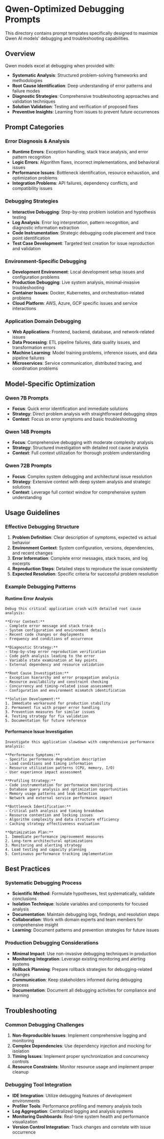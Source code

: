 # Qwen-Optimized Debugging Prompts

This directory contains prompt templates specifically designed to maximize Qwen AI models' debugging and troubleshooting capabilities.

## Overview

Qwen models excel at debugging when provided with:

- **Systematic Analysis**: Structured problem-solving frameworks and methodologies
- **Root Cause Identification**: Deep understanding of error patterns and failure modes
- **Diagnostic Strategies**: Comprehensive troubleshooting approaches and validation techniques
- **Solution Validation**: Testing and verification of proposed fixes
- **Preventive Insights**: Learning from issues to prevent future occurrences

## Prompt Categories

### Error Diagnosis & Analysis

- **Runtime Errors**: Exception handling, stack trace analysis, and error pattern recognition
- **Logic Errors**: Algorithm flaws, incorrect implementations, and behavioral issues
- **Performance Issues**: Bottleneck identification, resource exhaustion, and optimization problems
- **Integration Problems**: API failures, dependency conflicts, and compatibility issues

### Debugging Strategies

- **Interactive Debugging**: Step-by-step problem isolation and hypothesis testing
- **Log Analysis**: Error log interpretation, pattern recognition, and diagnostic information extraction
- **Code Instrumentation**: Strategic debugging code placement and trace point identification
- **Test Case Development**: Targeted test creation for issue reproduction and validation

### Environment-Specific Debugging

- **Development Environment**: Local development setup issues and configuration problems
- **Production Debugging**: Live system analysis, minimal-invasive troubleshooting
- **Container Issues**: Docker, Kubernetes, and orchestration-related problems
- **Cloud Platform**: AWS, Azure, GCP specific issues and service interactions

### Application Domain Debugging

- **Web Applications**: Frontend, backend, database, and network-related issues
- **Data Processing**: ETL pipeline failures, data quality issues, and transformation errors
- **Machine Learning**: Model training problems, inference issues, and data pipeline failures
- **Microservices**: Service communication, distributed tracing, and coordination problems

## Model-Specific Optimization

### Qwen 7B Prompts

- **Focus**: Quick error identification and immediate solutions
- **Strategy**: Direct problem analysis with straightforward debugging steps
- **Context**: Focus on error symptoms and basic troubleshooting

### Qwen 14B Prompts

- **Focus**: Comprehensive debugging with moderate complexity analysis
- **Strategy**: Structured investigation with detailed root cause analysis
- **Context**: Full context utilization for thorough problem understanding

### Qwen 72B Prompts

- **Focus**: Complex system debugging and architectural issue resolution
- **Strategy**: Extensive context with deep system analysis and strategic solutions
- **Context**: Leverage full context window for comprehensive system understanding

## Usage Guidelines

### Effective Debugging Structure

1. **Problem Definition**: Clear description of symptoms, expected vs actual behavior
2. **Environment Context**: System configuration, versions, dependencies, and recent changes
3. **Error Information**: Complete error messages, stack traces, and log excerpts
4. **Reproduction Steps**: Detailed steps to reproduce the issue consistently
5. **Expected Resolution**: Specific criteria for successful problem resolution

### Example Debugging Patterns

#### Runtime Error Analysis

```
Debug this critical application crash with detailed root cause analysis:

**Error Context:**
- Complete error message and stack trace
- System configuration and environment details
- Recent code changes or deployments
- Frequency and conditions of occurrence

**Diagnostic Strategy:**
- Step-by-step error reproduction verification
- Code path analysis leading to the error
- Variable state examination at key points
- External dependency and resource validation

**Root Cause Investigation:**
- Exception hierarchy and error propagation analysis
- Resource availability and constraint checking
- Concurrency and timing-related issue assessment
- Configuration and environment mismatch identification

**Solution Development:**
1. Immediate workaround for production stability
2. Permanent fix with proper error handling
3. Prevention measures for similar issues
4. Testing strategy for fix validation
5. Documentation for future reference
```

#### Performance Issue Investigation

```
Investigate this application slowdown with comprehensive performance analysis:

**Performance Symptoms:**
- Specific performance degradation description
- Load conditions and timing information
- Resource utilization patterns (CPU, memory, I/O)
- User experience impact assessment

**Profiling Strategy:**
- Code instrumentation for performance monitoring
- Database query analysis and optimization opportunities
- Memory usage patterns and leak detection
- Network and external service performance impact

**Bottleneck Identification:**
- Critical path analysis and timing breakdown
- Resource contention and locking issues
- Algorithm complexity and data structure efficiency
- Caching strategy effectiveness evaluation

**Optimization Plan:**
1. Immediate performance improvement measures
2. Long-term architectural optimizations
3. Monitoring and alerting strategy
4. Load testing and capacity planning
5. Continuous performance tracking implementation
```

## Best Practices

### Systematic Debugging Process

- **Scientific Method**: Formulate hypotheses, test systematically, validate conclusions
- **Isolation Technique**: Isolate variables and components for focused analysis
- **Documentation**: Maintain debugging logs, findings, and resolution steps
- **Collaboration**: Work with domain experts and team members for comprehensive insight
- **Learning**: Document patterns and prevention strategies for future issues

### Production Debugging Considerations

- **Minimal Impact**: Use non-invasive debugging techniques in production
- **Monitoring Integration**: Leverage existing monitoring and alerting systems
- **Rollback Planning**: Prepare rollback strategies for debugging-related changes
- **Communication**: Keep stakeholders informed during debugging process
- **Documentation**: Document all debugging activities for compliance and learning

## Troubleshooting

### Common Debugging Challenges

1. **Non-Reproducible Issues**: Implement comprehensive logging and monitoring
2. **Complex Dependencies**: Use dependency injection and mocking for isolation
3. **Timing Issues**: Implement proper synchronization and concurrency controls
4. **Resource Constraints**: Monitor resource usage and implement proper cleanup

### Debugging Tool Integration

- **IDE Integration**: Utilize debugging features of development environments
- **Profiler Tools**: Performance profiling and memory analysis tools
- **Log Aggregation**: Centralized logging and analysis systems
- **Monitoring Dashboards**: Real-time system health and performance visualization
- **Version Control Integration**: Track changes and correlate with issue occurrence
